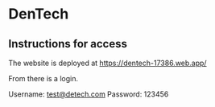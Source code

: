 # DenTech

## Instructions for access

The website is deployed at https://dentech-17386.web.app/

From there is a login.


Username: test@detech.com
Password: 123456
